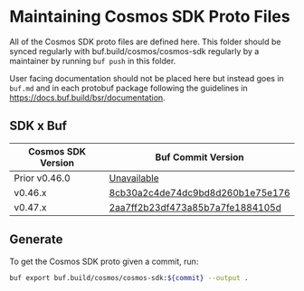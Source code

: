 # Maintaining Cosmos SDK Proto Files

All of the Cosmos SDK proto files are defined here. This folder should
be synced regularly with buf.build/cosmos/cosmos-sdk regularly by
a maintainer by running `buf push` in this folder.

User facing documentation should not be placed here but instead goes in
`buf.md` and in each protobuf package following the guidelines in
https://docs.buf.build/bsr/documentation.

## SDK x Buf

| Cosmos SDK Version | Buf Commit Version                                                                                            |
| ------------------ | ------------------------------------------------------------------------------------------------------------- |
| Prior v0.46.0      | [Unavailable](https://github.com/bufbuild/buf/issues/1415)                                                    |
| v0.46.x            | [8cb30a2c4de74dc9bd8d260b1e75e176](https://buf.build/cosmos/cosmos-sdk/docs/8cb30a2c4de74dc9bd8d260b1e75e176) |
| v0.47.x            | [2aa7ff2b23df473a85b7a7fe1884105d](https://buf.build/cosmos/cosmos-sdk/docs/2aa7ff2b23df473a85b7a7fe1884105d) |

## Generate

To get the Cosmos SDK proto given a commit, run: 

```bash
buf export buf.build/cosmos/cosmos-sdk:${commit} --output .
```
